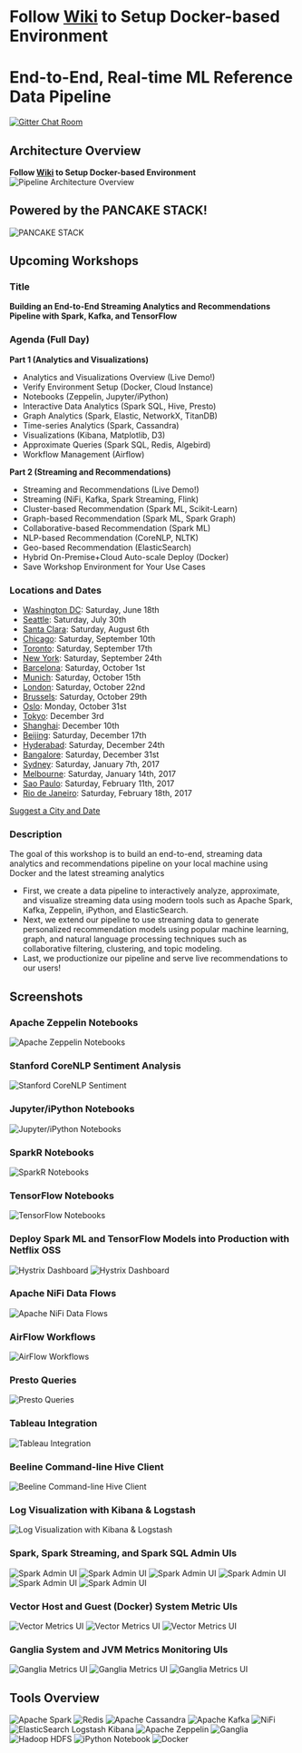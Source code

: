 # Follow [Wiki](https://github.com/fluxcapacitor/pipeline/wiki) to Setup Docker-based Environment

# End-to-End, Real-time ML Reference Data Pipeline

[![Gitter Chat Room](https://badges.gitter.im/fluxcapacitor/pipeline.svg)](https://gitter.im/fluxcapacitor/pipeline?utm_source=badge&utm_medium=badge&utm_campaign=pr-badge&utm_content=badge)

## Architecture Overview
**Follow [Wiki](https://github.com/fluxcapacitor/pipeline/wiki) to Setup Docker-based Environment**
![Pipeline Architecture Overview](http://advancedspark.com/img/architecture-overview-768x562.png)

## Powered by the PANCAKE STACK!
![PANCAKE STACK](http://advancedspark.com/img/pancake-stack-sign-sm.png)

## Upcoming Workshops
### Title
**Building an End-to-End Streaming Analytics and Recommendations Pipeline with Spark, Kafka, and TensorFlow**

### Agenda (Full Day)
**Part 1 (Analytics and Visualizations)**
* Analytics and Visualizations Overview (Live Demo!)
* Verify Environment Setup (Docker, Cloud Instance)
* Notebooks (Zeppelin, Jupyter/iPython)
* Interactive Data Analytics (Spark SQL, Hive, Presto)
* Graph Analytics (Spark, Elastic, NetworkX, TitanDB)
* Time-series Analytics (Spark, Cassandra)
* Visualizations (Kibana, Matplotlib, D3)
* Approximate Queries (Spark SQL, Redis, Algebird)
* Workflow Management (Airflow)

**Part 2 (Streaming and Recommendations)**
* Streaming and Recommendations (Live Demo!)
* Streaming (NiFi, Kafka, Spark Streaming, Flink)
* Cluster-based Recommendation (Spark ML, Scikit-Learn)
* Graph-based Recommendation (Spark ML, Spark Graph)
* Collaborative-based Recommendation (Spark ML)
* NLP-based Recommendation (CoreNLP, NLTK)
* Geo-based Recommendation (ElasticSearch)
* Hybrid On-Premise+Cloud Auto-scale Deploy (Docker)
* Save Workshop Environment for Your Use Cases

### Locations and Dates
* [Washington DC](http://advanced-spark-kafka-tensorflow-washington-dc.eventbrite.com/?discount=ADVANCEDSPARK20):  Saturday, June 18th
* [Seattle](http://end-to-end-streaming-recommendations-spark-seattle.eventbrite.com/?discount=ADVANCEDSPARK25): Saturday, July 30th
* [Santa Clara](http://end-to-end-streaming-recommendations-spark-aug-bay.eventbrite.com/?discount=ADVANCEDSPARK15): Saturday, August 6th
* [Chicago](http://end-to-end-streaming-recommendations-spark-chicago.eventbrite.com/?discount=ADVANCEDSPARK20): Saturday, September 10th
* [Toronto](http://end-to-end-streaming-recommendations-spark-toronto.eventbrite.com?discount=ADVANCEDSPARK20): Saturday, September 17th
* [New York](http://end-to-end-streaming-recommendations-spark-nyc.eventbrite.com?discount=ADVANCEDSPARK25): Saturday, September 24th
* [Barcelona](http://end-to-end-streaming-recommendations-spark-barcelo.eventbrite.com/?discount=ADVANCEDSPARK20): Saturday, October 1st
* [Munich](https://end-to-end-streaming-recommendations-spark-munich.eventbrite.com?discount=ADVANCEDSPARK25): Saturday, October 15th
* [London](https://end-to-end-streaming-recommendations-spark-london.eventbrite.com?discount=ADVANCEDSPARK25): Saturday, October 22nd
* [Brussels](https://end-to-end-streaming-recommendations-spark-brussel.eventbrite.com?discount=ADVANCEDSPARK25): Saturday, October 29th
* [Oslo](http://end-to-end-streaming-recommendations-spark-oslo.eventbrite.com?discount=ADVANCEDSPARK25): Monday, October 31st
* [Tokyo](http://end-to-end-streaming-recommendations-spark-tokyo.eventbrite.com?discount=ADVANCEDSPARK25): December 3rd
* [Shanghai](http://end-to-end-streaming-recommendation-spark-shanghai.eventbrite.com?discount=ADVANCEDSPARK25): December 10th
* [Beijing](http://end-to-end-streaming-recommendations-spark-beijing.eventbrite.com?discount=ADVANCEDSPARK25): Saturday, December 17th
* [Hyderabad](http://endtoend-streaming-recommendations-spark-hyderabad.eventbrite.com?discount=ADVANCEDSPARK25): Saturday, December 24th
* [Bangalore](http://endtoend-streaming-recommendations-spark-bangalore.eventbrite.com?discount=ADVANCEDSPARK25): Saturday, December 31st
* [Sydney](http://end-to-end-streaming-recommendations-spark-sydney.eventbrite.com?discount=ADVANCEDSPARK25): Saturday, January 7th, 2017
* [Melbourne](http://endtoend-streaming-recommendations-spark-melbourne.eventbrite.com?discount=ADVANCEDSPARK25): Saturday, January 14th, 2017
* [Sao Paulo](http://endtoend-streaming-recommendations-spark-sao-paulo.eventbrite.com?discount=ADVANCEDSPARK25): Saturday, February 11th, 2017
* [Rio de Janeiro](http://endtoend-streaming-recommendations-spark-rio.eventbrite.com?discount=ADVANCEDSPARK25): Saturday, February 18th, 2017

[Suggest a City and Date](http://goo.gl/forms/g9VZ5jAhKdw11SQd2)
      
### Description
The goal of this workshop is to build an end-to-end, streaming data analytics and recommendations pipeline on your local machine using Docker and the latest streaming analytics 
* First, we create a data pipeline to interactively analyze, approximate, and visualize streaming data using modern tools such as Apache Spark, Kafka, Zeppelin, iPython, and ElasticSearch.
* Next, we extend our pipeline to use streaming data to generate personalized recommendation models using popular machine learning, graph, and natural language processing techniques such as collaborative filtering, clustering, and topic modeling.
* Last, we productionize our pipeline and serve live recommendations to our users!
  
##  Screenshots
### Apache Zeppelin Notebooks
![Apache Zeppelin Notebooks](http://advancedspark.com/img/zeppelin-notebooks-sm.png)

### Stanford CoreNLP Sentiment Analysis
![Stanford CoreNLP Sentiment](http://advancedspark.com/img/corenlp-sentiment.png)

### Jupyter/iPython Notebooks
![Jupyter/iPython Notebooks](http://advancedspark.com/img/jupyter.png)

### SparkR Notebooks
![SparkR Notebooks](http://advancedspark.com/img/sparkr.png)

### TensorFlow Notebooks
![TensorFlow Notebooks](http://advancedspark.com/img/tensorflow.png)

### Deploy Spark ML and TensorFlow Models into Production with Netflix OSS
![Hystrix Dashboard](http://advancedspark.com/img/hystrix-example-600x306.png)
![Hystrix Dashboard](http://advancedspark.com/img/hystrix-dashboard-annotated-640x411.png)

### Apache NiFi Data Flows
![Apache NiFi Data Flows](http://advancedspark.com/img/nifi-flow.png)

### AirFlow Workflows
![AirFlow Workflows](http://advancedspark.com/img/airflow.png)

### Presto Queries
![Presto Queries](http://advancedspark.com/img/presto.png)

### Tableau Integration
![Tableau Integration](http://advancedspark.com/img/flux-tableau.png)

### Beeline Command-line Hive Client
![Beeline Command-line Hive Client](http://advancedspark.com/img/flux-beeline.png)

### Log Visualization with Kibana & Logstash
![Log Visualization with Kibana & Logstash](http://advancedspark.com/img/flux-kibana.png)

### Spark, Spark Streaming, and Spark SQL Admin UIs
![Spark Admin UI](http://advancedspark.com/img/flux-spark-1.png)
![Spark Admin UI](http://advancedspark.com/img/flux-spark-2.png)
![Spark Admin UI](http://advancedspark.com/img/flux-spark-3.png)
![Spark Admin UI](http://advancedspark.com/img/flux-spark-4.png)
![Spark Admin UI](http://advancedspark.com/img/flux-spark-5.png)
![Spark Admin UI](http://advancedspark.com/img/flux-spark-6.png)

### Vector Host and Guest (Docker) System Metric UIs
![Vector Metrics UI](http://advancedspark.com/img/vector-01.png)
![Vector Metrics UI](http://advancedspark.com/img/vector-02.png)
![Vector Metrics UI](http://advancedspark.com/img/vector-03.png)

### Ganglia System and JVM Metrics Monitoring UIs
![Ganglia Metrics UI](http://advancedspark.com/img/flux-ganglia-1.png)
![Ganglia Metrics UI](http://advancedspark.com/img/flux-ganglia-2.png)
![Ganglia Metrics UI](http://advancedspark.com/img/flux-ganglia-3.png)

## Tools Overview
![Apache Spark](http://spark.apache.org/images/spark-logo.png) ![Redis](https://upload.wikimedia.org/wikipedia/en/thumb/6/6b/Redis_Logo.svg/200px-Redis_Logo.svg.png)
![Apache Cassandra](https://upload.wikimedia.org/wikipedia/commons/a/a0/Cassandra_logo.png)
![Apache Kafka](http://www.bogotobogo.com/Hadoop/images/Ecosystem/Kafka.png)
![NiFi](http://advancedspark.com/img/nifi-logo.png)
![ElasticSearch Logstash Kibana](https://www.enalean.com/sites/default/files/field/image/elk-logos.png) ![Apache Zeppelin](http://4.bp.blogspot.com/-rsc3t_dZmBg/VbPDwhb_IBI/AAAAAAAABeY/9zKUjK4VFbQ/s1600/zeppelin-bl.png) ![Ganglia](https://developer.nvidia.com/sites/default/files/akamai/cuda/images/Ganglia-logo-small-rs.jpg) ![Hadoop HDFS](http://datatechblog.com/wp-content/uploads/2014/04/HadoopHive.png) ![iPython Notebook](http://ipython.org/ipython-doc/dev/_images/ipynb_icon_128x128.png)
![Docker](http://blog.docker.com/wp-content/uploads/2013/08/KuDr42X_ITXghJhSInDZekNEF0jLt3NeVxtRye3tqco.png)
